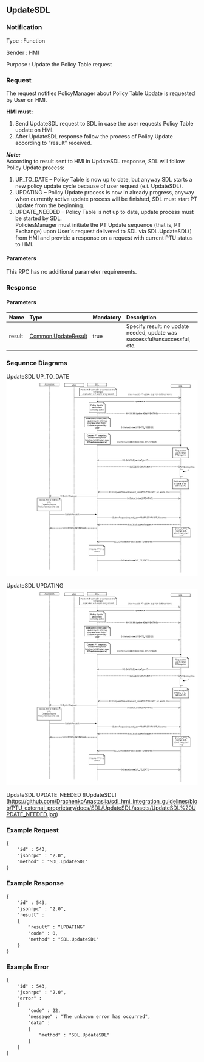 ## UpdateSDL

### Notification

Type : Function

Sender : HMI

Purpose : Update the Policy Table request


### Request
The request notifies PolicyManager about Policy Table Update is requested by User on HMI.

**HMI must:**   
1)	Send UpdateSDL request to SDL in case the user requests Policy Table update on HMI.   
2)	After UpdateSDL response follow the process of Policy Update according to “result” received.

_**Note:**_   
According to result sent to HMI in UpdateSDL response, SDL will follow Policy Update process:   
1) UP_TO_DATE – Policy Table is now up to date, but anyway SDL starts a new policy update cycle because of user request (e.i. UpdateSDL).   
2) UPDATING – Policy Update process is now in already progress, anyway when currently active update process will be finished, SDL must start PT Update from the beginning.   
3) UPDATE_NEEDED – Policy Table is not up to date, update process must be started by SDL.   
PoliciesManager must initiate the PT Update sequence (that is, PT Exchange) upon User\`s request delivered to SDL via SDL.UpdateSDL() from HMI and provide a response on a request with current PTU status to HMI.

#### Parameters
This RPC has no additional parameter requirements.

### Response

#### Parameters

|Name|Type|Mandatory|Description|
|:---|:---|:--------|:---------|
|result|[Common.UpdateResult]|true|Specify result: no update needed, update was successful/unsuccessful, etc.|

[Common.UpdateResult]: https://github.com/smartdevicelink/sdl_hmi_integration_guidelines/blob/develop/docs/Common/Enums/index.md#updateresult

### Sequence Diagrams

UpdateSDL UP_TO_DATE
![UpdateSDL](https://github.com/DrachenkoAnastasiia/sdl_hmi_integration_guidelines/blob/PTU_external_proprietary/docs/SDL/UpdateSDL/assets/UpdateSDL%20UPDATING.jpg)

UpdateSDL UPDATING
![UpdateSDL](https://github.com/DrachenkoAnastasiia/sdl_hmi_integration_guidelines/blob/PTU_external_proprietary/docs/SDL/UpdateSDL/assets/UpdateSDL%20UPDATING.jpg)

UpdateSDL UPDATE_NEEDED
![UpdateSDL] (https://github.com/DrachenkoAnastasiia/sdl_hmi_integration_guidelines/blob/PTU_external_proprietary/docs/SDL/UpdateSDL/assets/UpdateSDL%20UPDATE_NEEDED.jpg)



### Example Request

```
{
	"id" : 543,
	"jsonrpc" : "2.0",
	"method" : "SDL.UpdateSDL"
}
```

### Example Response

```
{
	"id" : 543,
	"jsonrpc" : "2.0",
	"result" : 
	{
		“result” : “UPDATING”
		"code" : 0,
		"method" : "SDL.UpdateSDL"
	}
}
```

### Example Error

```
{
	"id" : 543,
	"jsonrpc" : "2.0",
	"error" : 
	{
		"code" : 22,
		"message" : "The unknown error has occurred",
		"data" : 
		{
			"method" : "SDL.UpdateSDL"
		}
	}
}
```

